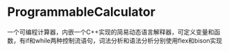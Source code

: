 # ProgrammableCalculator
一个可编程计算器，内嵌一个C++实现的简易动态语言解释器，可定义变量和函数，有if和while两种控制流语句，词法分析和语法分析分别使用flex和bison实现
